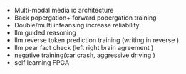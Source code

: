 - Multi-modal media io architecture 
- Back popergation+ forward popergation training 
- Double/multi infeansing increase reliability 
- llm guided reasoning 
- llm reverse token prediction training (writing in reverse )
- llm pear fact check (left right brain agreement )
- negative training(car crash, aggressive driving )
- self learning FPGA 
